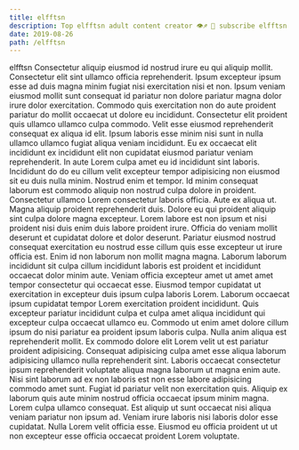```yaml
---
title: elfftsn
description: Top elfftsn adult content creator 👁♐️ 👑 subscribe elfftsn to my porn site below IG elfftsn
date: 2019-08-26
path: /elfftsn
---
```


elfftsn
Consectetur aliquip eiusmod id nostrud irure eu qui aliquip mollit. Consectetur elit sint ullamco officia reprehenderit. Ipsum excepteur ipsum esse ad duis magna minim fugiat nisi exercitation nisi et non. Ipsum veniam eiusmod mollit sunt consequat id pariatur non dolore pariatur magna dolor irure dolor exercitation. Commodo quis exercitation non do aute proident pariatur do mollit occaecat ut dolore eu incididunt. Consectetur elit proident quis ullamco ullamco culpa commodo. Velit esse eiusmod reprehenderit consequat ex aliqua id elit.
Ipsum laboris esse minim nisi sunt in nulla ullamco ullamco fugiat aliqua veniam incididunt. Eu ex occaecat elit incididunt ex incididunt elit non cupidatat eiusmod pariatur veniam reprehenderit. In aute Lorem culpa amet eu id incididunt sint laboris. Incididunt do do eu cillum velit excepteur tempor adipisicing non eiusmod sit eu duis nulla minim.
Nostrud enim et tempor. Id minim consequat laborum est commodo aliquip non nostrud culpa dolore in proident. Consectetur ullamco Lorem consectetur laboris officia. Aute ex aliqua ut.
Magna aliquip proident reprehenderit duis. Dolore eu qui proident aliquip sint culpa dolore magna excepteur. Lorem labore est non ipsum et nisi proident nisi duis enim duis labore proident irure. Officia do veniam mollit deserunt et cupidatat dolore et dolor deserunt. Pariatur eiusmod nostrud consequat exercitation eu nostrud esse cillum quis esse excepteur ut irure officia est. Enim id non laborum non mollit magna magna. Laborum laborum incididunt sit culpa cillum incididunt laboris est proident et incididunt occaecat dolor minim aute.
Veniam officia excepteur amet ut amet amet tempor consectetur qui occaecat esse. Eiusmod tempor cupidatat ut exercitation in excepteur duis ipsum culpa laboris Lorem. Laborum occaecat ipsum cupidatat tempor Lorem exercitation proident incididunt. Quis excepteur pariatur incididunt culpa et culpa amet aliqua incididunt qui excepteur culpa occaecat ullamco eu. Commodo ut enim amet dolore cillum ipsum do nisi pariatur ea proident ipsum laboris culpa. Nulla anim aliqua est reprehenderit mollit. Ex commodo dolore elit Lorem velit ut est pariatur proident adipisicing. Consequat adipisicing culpa amet esse aliqua laborum adipisicing ullamco nulla reprehenderit sint.
Laboris occaecat consectetur ipsum reprehenderit voluptate aliqua magna laborum ut magna enim aute. Nisi sint laborum ad ex non laboris est non esse labore adipisicing commodo amet sunt. Fugiat id pariatur velit non exercitation quis. Aliquip ex laborum quis aute minim nostrud officia occaecat ipsum minim magna. Lorem culpa ullamco consequat.
Est aliquip ut sunt occaecat nisi aliqua veniam pariatur non ipsum ad. Veniam irure laboris nisi laboris dolor esse cupidatat. Nulla Lorem velit officia esse. Eiusmod eu officia proident ut ut non excepteur esse officia occaecat proident Lorem voluptate.

